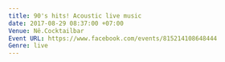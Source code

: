 ```yaml
---
title: 90's hits! Acoustic live music
date: 2017-08-29 08:37:00 +07:00
Venue: Nê.Cocktailbar
Event URL: https://www.facebook.com/events/815214108648444
Genre: live
---
```


